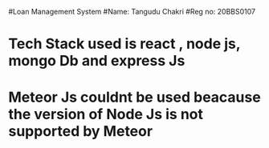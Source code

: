 #Loan Management System
#Name: Tangudu Chakri
#Reg no: 20BBS0107
# Tech Stack used is react , node js, mongo Db and express Js
# Meteor Js couldnt be used beacause the version of Node Js is not supported by Meteor
